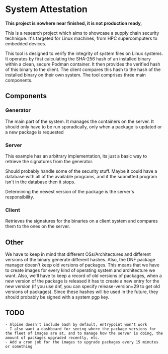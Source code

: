 # System Attestation

__This project is nowhere near finished, it is not production ready,__

This is a research project which aims to showcase a supply chain security technique. It's targeted for Linux machines, from HPC supercomputers to embedded devices.

This tool is designed to verify the integrity of system files on Linux systems. It operates by first calculating the SHA-256 hash of an installed binary within a clean, secure Podman container. It then provides the verified hash of this binary to the client. The client compares this hash to the hash of the installed binary on their own system. The tool comprises three main components.

## Components

### Generator

The main part of the system. It manages the containers on the server. It should only have to be run sporadically, only when a package is updated or a new package is requested

### Server

This example has an arbitrary implementation, its just a basic way to retrieve the signatures from the generator.

Should probably handle some of the security stuff. Maybe it could have a database with all of the available programs, and if the submitted program isn't in the database then it stops.

Determining the newest version of the package is the server's responsibility.

### Client

Retrieves the signatures for the binaries on a client system and compares them to the ones on the server.

## Other

We have to keep in mind that different OSs/Architectures and different versions of the binary generate different hashes. Also, the DNF package manager doesn't keep old versions of packages. This means that we have to create images for every kind of operating system and architecture we want. Also, we'll have to keep a record of old versions of packages, when a new version of the package is released it has to create a new entry for the new version (if you use dnf, you can specify release-version=29 to get old versions of packages). Since these hashes will be used in the future, they should probably be signed with a system pgp key.

## TODO

    - Alpine doesn't include bash by default, entrypoint won't work
    - I also want a dashboard for seeing where the package versions for the fleet of images are at, and to manage how the server is doing, the amount of packages upgraded recently, etc.
    - Add a cron job for the images to upgrade packages every 15 minutes or something
